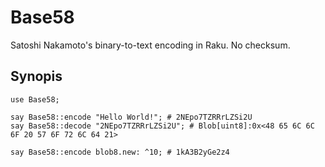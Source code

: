 # Base58

Satoshi Nakamoto's binary-to-text encoding in Raku.  No checksum.

## Synopis

    use Base58;
    
    say Base58::encode "Hello World!"; # 2NEpo7TZRRrLZSi2U
    say Base58::decode "2NEpo7TZRRrLZSi2U"; # Blob[uint8]:0x<48 65 6C 6C 6F 20 57 6F 72 6C 64 21>
    
    say Base58::encode blob8.new: ^10; # 1kA3B2yGe2z4
